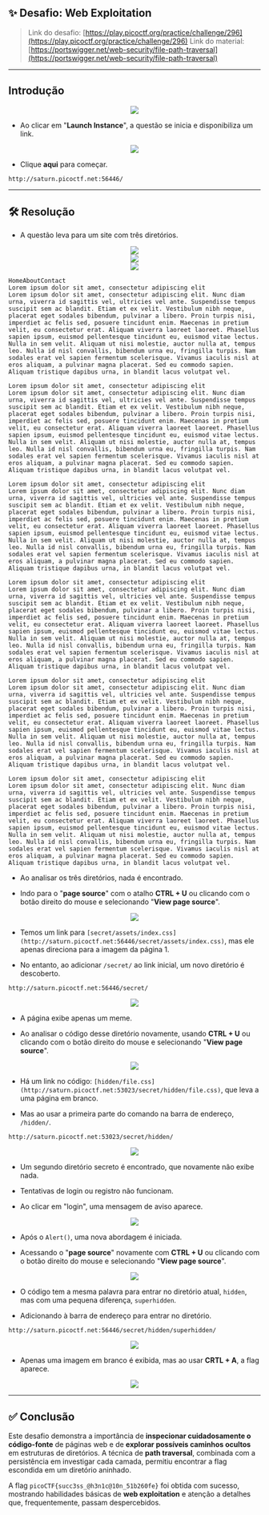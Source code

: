 ## ✨ Desafio: Web Exploitation

> Link do desafio: [https://play.picoctf.org/practice/challenge/296](https://play.picoctf.org/practice/challenge/296) 
> Link do material: [https://portswigger.net/web-security/file-path-traversal](https://portswigger.net/web-security/file-path-traversal)

---

## Introdução

<center><img src= 'Secret/Imagens secret/question_not_run.png' ></center>

- Ao clicar em "**Launch Instance**", a questão se inicia e disponibiliza um link.
    

<center><img src= 'Secret/Imagens secret/question_start.png' ></center>

- Clique **aqui** para começar.
    

```
http://saturn.picoctf.net:56446/
```

---

## 🛠️ Resolução

- A questão leva para um site com três diretórios.
    

<center><img src= 'Secret/Imagens secret/home.png' ></center> <center><img src= 'Secret/Imagens secret/strong.png' ></center><center><img src= 'Secret/Imagens secret/latin.png' ></center>

```
HomeAboutContact
Lorem ipsum dolor sit amet, consectetur adipiscing elit
Lorem ipsum dolor sit amet, consectetur adipiscing elit. Nunc diam urna, viverra id sagittis vel, ultricies vel ante. Suspendisse tempus suscipit sem ac blandit. Etiam et ex velit. Vestibulum nibh neque, placerat eget sodales bibendum, pulvinar a libero. Proin turpis nisi, imperdiet ac felis sed, posuere tincidunt enim. Maecenas in pretium velit, eu consectetur erat. Aliquam viverra laoreet laoreet. Phasellus sapien ipsum, euismod pellentesque tincidunt eu, euismod vitae lectus. Nulla in sem velit. Aliquam ut nisi molestie, auctor nulla at, tempus leo. Nulla id nisl convallis, bibendum urna eu, fringilla turpis. Nam sodales erat vel sapien fermentum scelerisque. Vivamus iaculis nisl at eros aliquam, a pulvinar magna placerat. Sed eu commodo sapien. Aliquam tristique dapibus urna, in blandit lacus volutpat vel.

Lorem ipsum dolor sit amet, consectetur adipiscing elit
Lorem ipsum dolor sit amet, consectetur adipiscing elit. Nunc diam urna, viverra id sagittis vel, ultricies vel ante. Suspendisse tempus suscipit sem ac blandit. Etiam et ex velit. Vestibulum nibh neque, placerat eget sodales bibendum, pulvinar a libero. Proin turpis nisi, imperdiet ac felis sed, posuere tincidunt enim. Maecenas in pretium velit, eu consectetur erat. Aliquam viverra laoreet laoreet. Phasellus sapien ipsum, euismod pellentesque tincidunt eu, euismod vitae lectus. Nulla in sem velit. Aliquam ut nisi molestie, auctor nulla at, tempus leo. Nulla id nisl convallis, bibendum urna eu, fringilla turpis. Nam sodales erat vel sapien fermentum scelerisque. Vivamus iaculis nisl at eros aliquam, a pulvinar magna placerat. Sed eu commodo sapien. Aliquam tristique dapibus urna, in blandit lacus volutpat vel.

Lorem ipsum dolor sit amet, consectetur adipiscing elit
Lorem ipsum dolor sit amet, consectetur adipiscing elit. Nunc diam urna, viverra id sagittis vel, ultricies vel ante. Suspendisse tempus suscipit sem ac blandit. Etiam et ex velit. Vestibulum nibh neque, placerat eget sodales bibendum, pulvinar a libero. Proin turpis nisi, imperdiet ac felis sed, posuere tincidunt enim. Maecenas in pretium velit, eu consectetur erat. Aliquam viverra laoreet laoreet. Phasellus sapien ipsum, euismod pellentesque tincidunt eu, euismod vitae lectus. Nulla in sem velit. Aliquam ut nisi molestie, auctor nulla at, tempus leo. Nulla id nisl convallis, bibendum urna eu, fringilla turpis. Nam sodales erat vel sapien fermentum scelerisque. Vivamus iaculis nisl at eros aliquam, a pulvinar magna placerat. Sed eu commodo sapien. Aliquam tristique dapibus urna, in blandit lacus volutpat vel.

Lorem ipsum dolor sit amet, consectetur adipiscing elit
Lorem ipsum dolor sit amet, consectetur adipiscing elit. Nunc diam urna, viverra id sagittis vel, ultricies vel ante. Suspendisse tempus suscipit sem ac blandit. Etiam et ex velit. Vestibulum nibh neque, placerat eget sodales bibendum, pulvinar a libero. Proin turpis nisi, imperdiet ac felis sed, posuere tincidunt enim. Maecenas in pretium velit, eu consectetur erat. Aliquam viverra laoreet laoreet. Phasellus sapien ipsum, euismod pellentesque tincidunt eu, euismod vitae lectus. Nulla in sem velit. Aliquam ut nisi molestie, auctor nulla at, tempus leo. Nulla id nisl convallis, bibendum urna eu, fringilla turpis. Nam sodales erat vel sapien fermentum scelerisque. Vivamus iaculis nisl at eros aliquam, a pulvinar magna placerat. Sed eu commodo sapien. Aliquam tristique dapibus urna, in blandit lacus volutpat vel.

Lorem ipsum dolor sit amet, consectetur adipiscing elit
Lorem ipsum dolor sit amet, consectetur adipiscing elit. Nunc diam urna, viverra id sagittis vel, ultricies vel ante. Suspendisse tempus suscipit sem ac blandit. Etiam et ex velit. Vestibulum nibh neque, placerat eget sodales bibendum, pulvinar a libero. Proin turpis nisi, imperdiet ac felis sed, posuere tincidunt enim. Maecenas in pretium velit, eu consectetur erat. Aliquam viverra laoreet laoreet. Phasellus sapien ipsum, euismod pellentesque tincidunt eu, euismod vitae lectus. Nulla in sem velit. Aliquam ut nisi molestie, auctor nulla at, tempus leo. Nulla id nisl convallis, bibendum urna eu, fringilla turpis. Nam sodales erat vel sapien fermentum scelerisque. Vivamus iaculis nisl at eros aliquam, a pulvinar magna placerat. Sed eu commodo sapien. Aliquam tristique dapibus urna, in blandit lacus volutpat vel.

Lorem ipsum dolor sit amet, consectetur adipiscing elit
Lorem ipsum dolor sit amet, consectetur adipiscing elit. Nunc diam urna, viverra id sagittis vel, ultricies vel ante. Suspendisse tempus suscipit sem ac blandit. Etiam et ex velit. Vestibulum nibh neque, placerat eget sodales bibendum, pulvinar a libero. Proin turpis nisi, imperdiet ac felis sed, posuere tincidunt enim. Maecenas in pretium velit, eu consectetur erat. Aliquam viverra laoreet laoreet. Phasellus sapien ipsum, euismod pellentesque tincidunt eu, euismod vitae lectus. Nulla in sem velit. Aliquam ut nisi molestie, auctor nulla at, tempus leo. Nulla id nisl convallis, bibendum urna eu, fringilla turpis. Nam sodales erat vel sapien fermentum scelerisque. Vivamus iaculis nisl at eros aliquam, a pulvinar magna placerat. Sed eu commodo sapien. Aliquam tristique dapibus urna, in blandit lacus volutpat vel.
```

- Ao analisar os três diretórios, nada é encontrado.
    
- Indo para o "**page source**" com o atalho **CTRL + U** ou clicando com o botão direito do mouse e selecionando "**View page source**".
    

<center><img src= 'Secret/Imagens secret/secrets.png' ></center>

- Temos um link para `[secret/assets/index.css](http://saturn.picoctf.net:56446/secret/assets/index.css)`, mas ele apenas direciona para a imagem da página 1.
    
- No entanto, ao adicionar `/secret/` ao link inicial, um novo diretório é descoberto.
    

```
http://saturn.picoctf.net:56446/secret/
```

<center><img src= 'Secret/Imagens secret/pag_2.png' ></center>

- A página exibe apenas um meme.
    
- Ao analisar o código desse diretório novamente, usando **CTRL + U** ou clicando com o botão direito do mouse e selecionando "**View page source**".
    

<center><img src= 'Secret/Imagens secret/hidden.png' ></center>

- Há um link no código: `[hidden/file.css](http://saturn.picoctf.net:53023/secret/hidden/file.css)`, que leva a uma página em branco.
    
- Mas ao usar a primeira parte do comando na barra de endereço, `/hidden/`.
    

```
http://saturn.picoctf.net:53023/secret/hidden/
```

<center><img src= 'Secret/Imagens secret/Pag_3.png' ></center>

- Um segundo diretório secreto é encontrado, que novamente não exibe nada.
    
- Tentativas de login ou registro não funcionam.
    
- Ao clicar em "login", uma mensagem de aviso aparece.
    

<center><img src= 'Secret/Imagens secret/tentativa.png' ></center>

- Após o `Alert()`, uma nova abordagem é iniciada.
    
- Acessando o "**page source**" novamente com **CTRL + U** ou clicando com o botão direito do mouse e selecionando "**View page source**".
    

<center><img src= 'Secret/Imagens secret/superhidden.png' ></center>

- O código tem a mesma palavra para entrar no diretório atual, `hidden`, mas com uma pequena diferença, `superhidden`.
    
- Adicionando à barra de endereço para entrar no diretório.
    

```
http://saturn.picoctf.net:56446/secret/hidden/superhidden/
```

<center><img src= 'Secret/Imagens secret/pg_sem_flag.png' ></center>

- Apenas uma imagem em branco é exibida, mas ao usar **CRTL + A**, a flag aparece.
    

<center><img src= 'Secret/Imagens secret/flag.png' ></center>

---

## ✅ Conclusão

Este desafio demonstra a importância de **inspecionar cuidadosamente o código-fonte** de páginas web e de **explorar possíveis caminhos ocultos** em estruturas de diretórios. A técnica de **path traversal**, combinada com a persistência em investigar cada camada, permitiu encontrar a flag escondida em um diretório aninhado.

A flag `picoCTF{succ3ss_@h3n1c@10n_51b260fe}` foi obtida com sucesso, mostrando habilidades básicas de **web exploitation** e atenção a detalhes que, frequentemente, passam despercebidos.